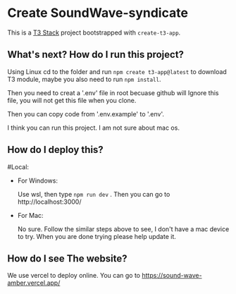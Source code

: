 # Create SoundWave-syndicate

This is a [T3 Stack](https://create.t3.gg/) project bootstrapped with `create-t3-app`.

## What's next? How do I run this project?

Using Linux cd to the folder and run `npm create t3-app@latest` to download T3 module, maybe you also need to run `npm install`.  



Then you need to creat a '.env' file in root becuase github will Ignore this file, you will not get this file when you clone. 

Then you can copy code from '.env.example' to '.env'. 



I think you can run this project. I am not sure about mac os.

## How do I deploy this?

#Local:
  - For Windows: 
  
      Use wsl, then type  `npm run dev` . Then you can go to http://localhost:3000/
  
  - For Mac:
  
      No sure. Follow the similar steps above to see, I don't have a mac device to try. When you are done trying please help update it.

## How do I see The website?

We use vercel to deploy online. You can go to https://sound-wave-amber.vercel.app/
